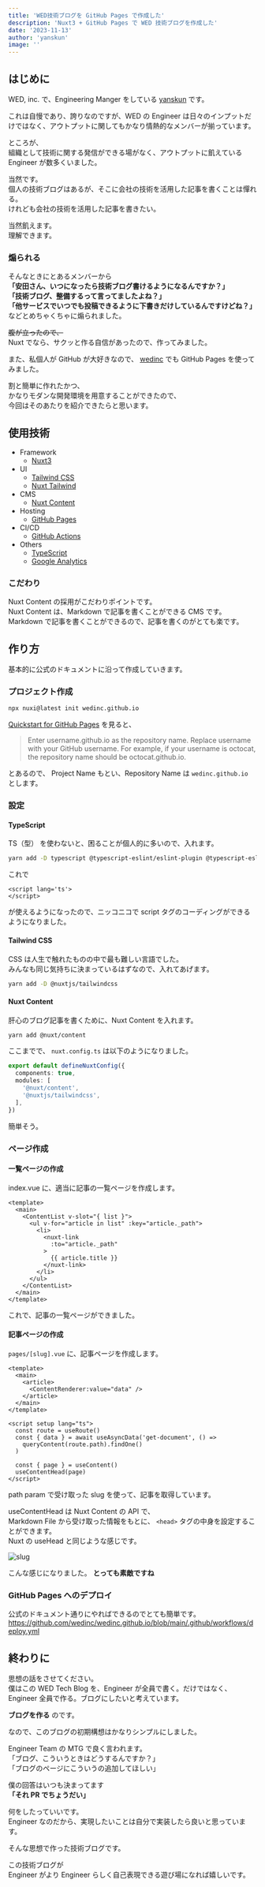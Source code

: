 ```yaml
---
title: 'WED技術ブログを GitHub Pages で作成した'
description: 'Nuxt3 + GitHub Pages で WED 技術ブログを作成した'
date: '2023-11-13'
author: 'yanskun'
image: ''
---
```


## はじめに
WED, inc. で、Engineering Manger をしている [yanskun](https://github.com/yanskun) です。  

これは自慢であり、誇りなのですが、WED の Engineer は日々のインプットだけではなく、アウトプットに関してもかなり情熱的なメンバーが揃っています。  

ところが、  
組織として技術に関する発信ができる場がなく、アウトプットに飢えている Engineer が数多くいました。  

当然です。  
個人の技術ブログはあるが、そこに会社の技術を活用した記事を書くことは憚れる。  
けれども会社の技術を活用した記事を書きたい。

当然飢えます。  
理解できます。  

### 煽られる

そんなときにとあるメンバーから  
**「安田さん、いつになったら技術ブログ書けるようになるんですか？」**  
**「技術ブログ、整備するって言ってましたよね？」**  
**「他サービスでいつでも投稿できるように下書きだけしているんですけどね？」**  
などとめちゃくちゃに煽られました。


~~腹が立ったので、~~  
Nuxt でなら、サクッと作る自信があったので、作ってみました。  

また、私個人が GitHub が大好きなので、 [wedinc](https://github.com/wedinc) でも GitHub Pages を使ってみました。

割と簡単に作れたかつ、  
かなりモダンな開発環境を用意することができたので、  
今回はそのあたりを紹介できたらと思います。

## 使用技術

- Framework
  - [Nuxt3](https://content.nuxt.com/)
- UI
  - [Tailwind CSS](https://tailwindcss.com/)
  - [Nuxt Tailwind](https://tailwindcss.nuxtjs.org/)
- CMS
  - [Nuxt Content](https://content.nuxt.com/)
- Hosting
  - [GitHub Pages](https://docs.github.com/en/pages/getting-started-with-github-pages/about-github-pages)
- CI/CD
  - [GitHub Actions](https://github.com/features/actions)
- Others
  - [TypeScript](https://www.typescriptlang.org/)
  - [Google Analytics](https://developers.google.com/analytics)

### こだわり

Nuxt Content の採用がこだわりポイントです。  
Nuxt Content は、Markdown で記事を書くことができる CMS です。  
Markdown で記事を書くことができるので、記事を書くのがとても楽です。

## 作り方

基本的に公式のドキュメントに沿って作成していきます。

### プロジェクト作成

```bash
npx nuxi@latest init wedinc.github.io
```

[Quickstart for GitHub Pages](https://docs.github.com/en/pages/quickstart) を見ると、  
> Enter username.github.io as the repository name. Replace username with your GitHub username. For example, if your username is octocat, the repository name should be octocat.github.io.

とあるので、 Project Name もとい、Repository Name は `wedinc.github.io` とします。

### 設定

#### TypeScript
TS（型） を使わないと、困ることが個人的に多いので、入れます。

```bash
yarn add -D typescript @typescript-eslint/eslint-plugin @typescript-eslint/parser @nuxtjs/eslint-config-typescript
```

これで
```vue
<script lang='ts'>
</script>
```
が使えるようになったので、ニッコニコで script タグのコーディングができるようになりました。

#### Tailwind CSS
CSS は人生で触れたものの中で最も難しい言語でした。  
みんなも同じ気持ちに決まっているはずなので、入れてあげます。

```bash
yarn add -D @nuxtjs/tailwindcss
```

#### Nuxt Content
肝心のブログ記事を書くために、Nuxt Content を入れます。

```bash
yarn add @nuxt/content
```

ここまでで、 `nuxt.config.ts` は以下のようになりました。

```ts
export default defineNuxtConfig({
  components: true,
  modules: [
    '@nuxt/content',
    '@nuxtjs/tailwindcss',
  ],
})
```

簡単そう。

### ページ作成

#### 一覧ページの作成

index.vue に、適当に記事の一覧ページを作成します。

```vue
<template>
  <main>
    <ContentList v-slot="{ list }">
      <ul v-for="article in list" :key="article._path">
        <li>
          <nuxt-link
            :to="article._path"
          >
            {{ article.title }}
          </nuxt-link>
        </li>
      </ul>
    </ContentList>
  </main>
</template>
```

これで、記事の一覧ページができました。

#### 記事ページの作成

`pages/[slug].vue` に、記事ページを作成します。

```vue
<template>
  <main>
    <article>
      <ContentRenderer:value="data" />
    </article>
  </main>
</template>

<script setup lang="ts">
  const route = useRoute()
  const { data } = await useAsyncData('get-document', () =>
    queryContent(route.path).findOne()
  )

  const { page } = useContent()
  useContentHead(page)
</script>
```

path param で受け取った slug を使って、記事を取得しています。

useContentHead は Nuxt Content の API で、  
Markdown File から受け取った情報をもとに、 `<head>` タグの中身を設定することができます。  
Nuxt の useHead と同じような感じです。

![slug](content/created-the-blog/slug.png)

こんな感じになりました。
**とっても素敵ですね**

### GitHub Pages へのデプロイ
公式のドキュメント通りにやればできるのでとても簡単です。
https://github.com/wedinc/wedinc.github.io/blob/main/.github/workflows/deploy.yml

## 終わりに

思想の話をさせてください。  
僕はこの WED Tech Blog を、Engineer が全員で書く。だけではなく、  
Engineer 全員で作る。ブログにしたいと考えています。  

**ブログを作る** のです。  

なので、このブログの初期構想はかなりシンプルにしました。  

Engineer Team の MTG で良く言われます。  
「ブログ、こういうときはどうするんですか？」  
「ブログのページにこういうの追加してほしい」  

僕の回答はいつも決まってます  
**「それ PR でちょうだい」**

何をしたっていいです。  
Engineer なのだから、実現したいことは自分で実装したら良いと思っています。  

そんな思想で作った技術ブログです。

この技術ブログが  
Engineer がより Engineer らしく自己表現できる遊び場になれば嬉しいです。
